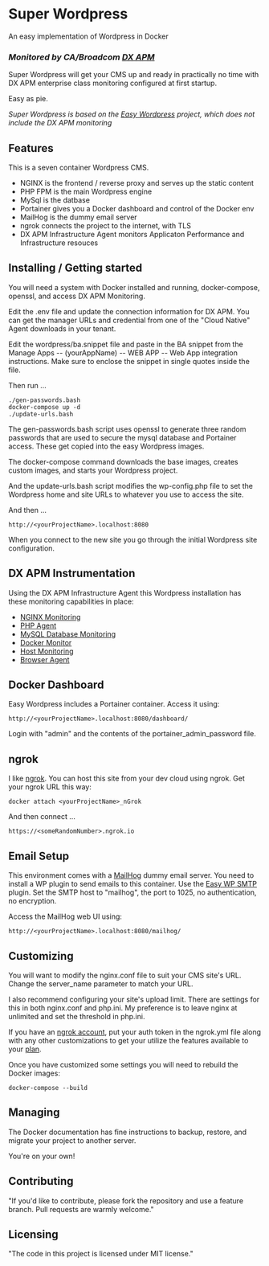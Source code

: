
# Super Wordpress
An easy implementation of Wordpress in Docker
### _**Monitored by CA/Broadcom [DX APM](https://techdocs.broadcom.com/content/broadcom/techdocs/us/en/ca-enterprise-software/it-operations-management/dx-apm-saas/SaaS.html "DX APM SaaS Documentation")**_

Super Wordpress will get your CMS up and ready in practically no time with DX APM enterprise class monitoring configured at first startup.

Easy as pie.

_Super Wordpress is based on the [Easy Wordpress](https://github.com/craigharding/easy-wordpress) project, which does not include the DX APM monitoring_

## Features

This is a seven container Wordpress CMS. 
* NGINX is the frontend / reverse proxy and serves up the static content
* PHP FPM is the main Wordpress engine
* MySql is the datbase
* Portainer gives you a Docker dashboard and control of the Docker env
* MailHog is the dummy email server
* ngrok connects the project to the internet, with TLS
* DX APM Infrastructure Agent monitors Applicaton Performance and Infrastructure resouces

## Installing / Getting started

You will need a system with Docker installed and running, docker-compose, openssl, and access DX APM Monitoring.

Edit the .env file and update the connection information for DX APM. You can get the manager URLs and credential from one of the "Cloud Native" Agent downloads in your tenant.

Edit the wordpress/ba.snippet file and paste in the BA snippet from the Manage Apps -- (yourAppName) -- WEB APP -- Web App integration instructions. Make sure to enclose the snippet in single quotes inside the file.

Then run ...

```shell
./gen-passwords.bash
docker-compose up -d
./update-urls.bash
```

The gen-passwords.bash script uses openssl to generate three random passwords that are used to secure the mysql database and Portainer access. These get copied into the easy Wordpress images.

The docker-compose command downloads the base images, creates custom images, and starts your Wordpress project.

And the update-urls.bash script modifies the wp-config.php file to set the Wordpress home and site URLs to whatever you use to access the site.

And then ...

```shell
http://<yourProjectName>.localhost:8080
```

When you connect to the new site you go through the initial Wordpress site configuration.

## DX APM Instrumentation

Using the DX APM Infrastructure Agent this Wordpress installation has these monitoring capabilities in place:
* [NGINX Monitoring](https://techdocs.broadcom.com/content/broadcom/techdocs/us/en/ca-enterprise-software/it-operations-management/dx-apm-saas/SaaS/implementing-agents/infrastructure-agent/nginx-monitoring.html "NGINX Monitoring Docs")
* [PHP Agent](https://techdocs.broadcom.com/content/broadcom/techdocs/us/en/ca-enterprise-software/it-operations-management/dx-apm-saas/SaaS/implementing-agents/php-agent.html "PHP Agent Docs")
* [MySQL Database Monitoring](https://techdocs.broadcom.com/content/broadcom/techdocs/us/en/ca-enterprise-software/it-operations-management/dx-apm-saas/SaaS/implementing-agents/infrastructure-agent/mysql-database-monitoring.html "MySQL Database Monitoring Docs")
* [Docker Monitor](https://techdocs.broadcom.com/content/broadcom/techdocs/us/en/ca-enterprise-software/it-operations-management/dx-apm-saas/SaaS/implementing-agents/infrastructure-agent/docker-monitor/docker-monitoring.html "Docker Monitor Docs")
* [Host Monitoring](https://techdocs.broadcom.com/content/broadcom/techdocs/us/en/ca-enterprise-software/it-operations-management/dx-apm-saas/SaaS/implementing-agents/infrastructure-agent/host-monitoring.html "Host Monitoring Docs")
* [Browser Agent](https://techdocs.broadcom.com/content/broadcom/techdocs/us/en/ca-enterprise-software/it-operations-management/ca-experience-collector/2-4/browser-agent.html "Browser Agent Docs")

## Docker Dashboard

Easy Wordpress includes a Portainer container. Access it using: 

```shell
http://<yourProjectName>.localhost:8080/dashboard/
```

Login with "admin" and the contents of the portainer_admin_password file.

## ngrok

I like [ngrok](https://www.ngrok.com/docs). You can host this site from your dev cloud using ngrok. Get your ngrok URL this way:

```shell
docker attach <yourProjectName>_nGrok
```
And then connect ...

```shell
https://<someRandomNumber>.ngrok.io
```

## Email Setup

This environment comes with a [MailHog](https://github.com/mailhog/MailHog) dummy email server. You need to 
install a WP plugin to send emails to this container. Use the 
[Easy WP SMTP](https://www.hostinger.com/tutorials/wordpress/how-to-configure-wordpress-to-send-emails-using-smtp "How to Configure WordPress to Send Emails Using SMTP Plugin") plugin. Set the SMTP host to "mailhog", the port to 1025, no authentication, no encryption.

Access the MailHog web UI using:

```shell
http://<yourProjectName>.localhost:8080/mailhog/
```

## Customizing

You will want to modify the nginx.conf file to suit your CMS site's URL. Change the server_name parameter to match your URL.

I also recommend configuring your site's upload limit. There are settings for this in both nginx.conf and php.ini. My preference is to leave nginx at unlimited and set the threshold in php.ini.

If you have an [ngrok account](https://dashboard.ngrok.com/login "Login"), put your auth token in the ngrok.yml file along with any other customizations to get your utilize the features available to your [plan](https://www.ngrok.com/pricing "ngrok Plans").

Once you have customized some settings you will need to rebuild the Docker images:

```shell
docker-compose --build
```

## Managing

The Docker documentation has fine instructions to backup, restore, and migrate your project to another server.

You're on your own!

## Contributing

"If you'd like to contribute, please fork the repository and use a feature branch. Pull requests are warmly welcome."

## Licensing

"The code in this project is licensed under MIT license."
